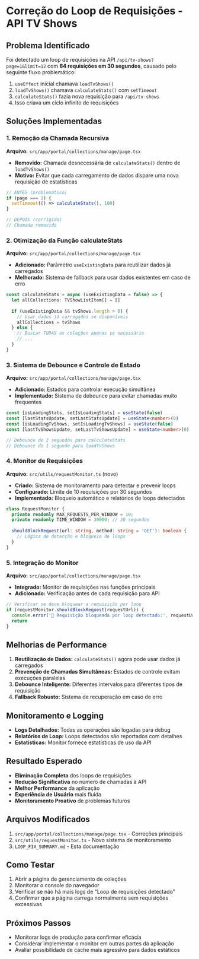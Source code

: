 # Correção do Loop de Requisições - API TV Shows

## Problema Identificado

Foi detectado um loop de requisições na API `/api/tv-shows?page=1&limit=12` com **64 requisições em 30 segundos**, causado pelo seguinte fluxo problemático:

1. `useEffect` inicial chamava `loadTvShows()`
2. `loadTvShows()` chamava `calculateStats()` com `setTimeout`
3. `calculateStats()` fazia nova requisição para `/api/tv-shows`
4. Isso criava um ciclo infinito de requisições

## Soluções Implementadas

### 1. Remoção da Chamada Recursiva
**Arquivo:** `src/app/portal/collections/manage/page.tsx`

- **Removido:** Chamada desnecessária de `calculateStats()` dentro de `loadTvShows()`
- **Motivo:** Evitar que cada carregamento de dados dispare uma nova requisição de estatísticas

```typescript
// ANTES (problemático)
if (page === 1) {
  setTimeout(() => calculateStats(), 100)
}

// DEPOIS (corrigido)
// Chamada removida
```

### 2. Otimização da Função calculateStats
**Arquivo:** `src/app/portal/collections/manage/page.tsx`

- **Adicionado:** Parâmetro `useExistingData` para reutilizar dados já carregados
- **Melhorado:** Sistema de fallback para usar dados existentes em caso de erro

```typescript
const calculateStats = async (useExistingData = false) => {
  let allCollections: TVShowListItem[] = []
  
  if (useExistingData && tvShows.length > 0) {
    // Usar dados já carregados se disponíveis
    allCollections = tvShows
  } else {
    // Buscar TODAS as coleções apenas se necessário
    // ...
  }
}
```

### 3. Sistema de Debounce e Controle de Estado
**Arquivo:** `src/app/portal/collections/manage/page.tsx`

- **Adicionado:** Estados para controlar execução simultânea
- **Implementado:** Sistema de debounce para evitar chamadas muito frequentes

```typescript
const [isLoadingStats, setIsLoadingStats] = useState(false)
const [lastStatsUpdate, setLastStatsUpdate] = useState<number>(0)
const [isLoadingTvShows, setIsLoadingTvShows] = useState(false)
const [lastTvShowsUpdate, setLastTvShowsUpdate] = useState<number>(0)

// Debounce de 2 segundos para calculateStats
// Debounce de 1 segundo para loadTvShows
```

### 4. Monitor de Requisições
**Arquivo:** `src/utils/requestMonitor.ts` (novo)

- **Criado:** Sistema de monitoramento para detectar e prevenir loops
- **Configurado:** Limite de 10 requisições por 30 segundos
- **Implementado:** Bloqueio automático e relatórios de loops detectados

```typescript
class RequestMonitor {
  private readonly MAX_REQUESTS_PER_WINDOW = 10;
  private readonly TIME_WINDOW = 30000; // 30 segundos
  
  shouldBlockRequest(url: string, method: string = 'GET'): boolean {
    // Lógica de detecção e bloqueio de loops
  }
}
```

### 5. Integração do Monitor
**Arquivo:** `src/app/portal/collections/manage/page.tsx`

- **Integrado:** Monitor de requisições nas funções principais
- **Adicionado:** Verificação antes de cada requisição para API

```typescript
// Verificar se deve bloquear a requisição por loop
if (requestMonitor.shouldBlockRequest(requestUrl)) {
  console.error('🚨 Requisição bloqueada por loop detectado:', requestUrl)
  return
}
```

## Melhorias de Performance

1. **Reutilização de Dados:** `calculateStats()` agora pode usar dados já carregados
2. **Prevenção de Chamadas Simultâneas:** Estados de controle evitam execuções paralelas
3. **Debounce Inteligente:** Diferentes intervalos para diferentes tipos de requisição
4. **Fallback Robusto:** Sistema de recuperação em caso de erro

## Monitoramento e Logging

- **Logs Detalhados:** Todas as operações são logadas para debug
- **Relatórios de Loop:** Loops detectados são reportados com detalhes
- **Estatísticas:** Monitor fornece estatísticas de uso da API

## Resultado Esperado

- **Eliminação Completa** dos loops de requisições
- **Redução Significativa** no número de chamadas à API
- **Melhor Performance** da aplicação
- **Experiência de Usuário** mais fluida
- **Monitoramento Proativo** de problemas futuros

## Arquivos Modificados

1. `src/app/portal/collections/manage/page.tsx` - Correções principais
2. `src/utils/requestMonitor.ts` - Novo sistema de monitoramento
3. `LOOP_FIX_SUMMARY.md` - Esta documentação

## Como Testar

1. Abrir a página de gerenciamento de coleções
2. Monitorar o console do navegador
3. Verificar se não há mais logs de "Loop de requisições detectado"
4. Confirmar que a página carrega normalmente sem requisições excessivas

## Próximos Passos

- Monitorar logs de produção para confirmar eficácia
- Considerar implementar o monitor em outras partes da aplicação
- Avaliar possibilidade de cache mais agressivo para dados estáticos 